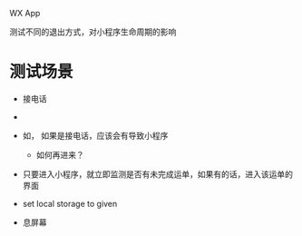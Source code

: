 WX App

测试不同的退出方式，对小程序生命周期的影响
# 测试场景
* 接电话
- 
- 如， 如果是接电话，应该会有导致小程序 
    - 如何再进来？
- 只要进入小程序，就立即监测是否有未完成运单，如果有的话，进入该运单的界面

- set local storage to given 

* 息屏幕


